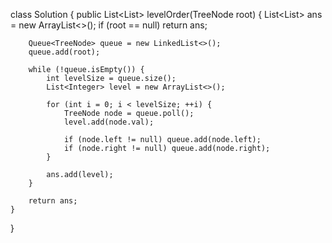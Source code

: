 class Solution {
    public List<List<Integer>> levelOrder(TreeNode root) {
        List<List<Integer>> ans = new ArrayList<>();
        if (root == null) return ans;

        Queue<TreeNode> queue = new LinkedList<>();
        queue.add(root);

        while (!queue.isEmpty()) {
            int levelSize = queue.size();
            List<Integer> level = new ArrayList<>();

            for (int i = 0; i < levelSize; ++i) {
                TreeNode node = queue.poll();
                level.add(node.val);

                if (node.left != null) queue.add(node.left);
                if (node.right != null) queue.add(node.right);
            }

            ans.add(level);
        }

        return ans;
    }
}
